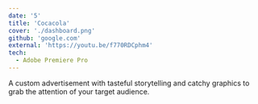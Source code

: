 ```yaml
---
date: '5'
title: 'Cocacola'
cover: './dashboard.png'
github: 'google.com'
external: 'https://youtu.be/f770RDCphm4'
tech:
  - Adobe Premiere Pro
---
```


A custom advertisement with tasteful storytelling and catchy graphics to grab the attention of your target audience. 
